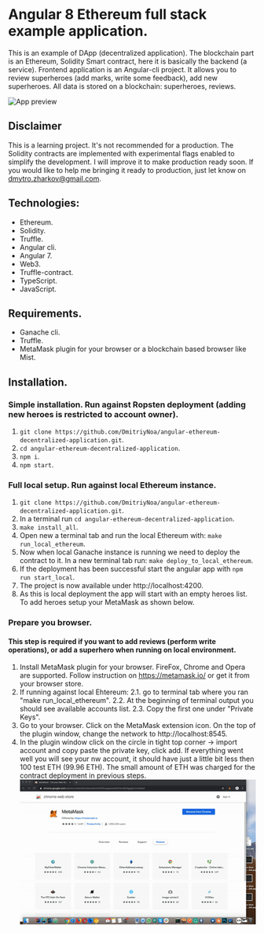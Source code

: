 # Angular 8 Ethereum full stack example application.
This is an example of DApp (decentralized application). The blockchain part is an Ethereum, Solidity Smart contract, here it is basically the backend (a service). Frontend application is an Angular-cli project.
It allows you to review superheroes (add marks, write some feedback), add new superheroes. All data is stored on a blockchain: superheroes, reviews.

![App preview](docs/images/Demo.gif?raw=true "App preview")

## Disclaimer
This is a learning project. It's not recommended for a production. The Solidity contracts are implemented with experimental flags enabled to simplify the development. I will improve it to make production ready soon. If you would like to help me bringing it ready to production, just let know on dmytro.zharkov@gmail.com.

## Technologies: 
* Ethereum.
* Solidity.
* Truffle.
* Angular cli.
* Angular 7.
* Web3.
* Truffle-contract.
* TypeScript.
* JavaScript.

## Requirements.
* Ganache cli.
* Truffle.
* MetaMask plugin for your browser or a blockchain based browser like Mist.

## Installation.
### Simple installation. Run against Ropsten deployment (adding new heroes is restricted to account owner).

1. ```git clone https://github.com/DmitriyNoa/angular-ethereum-decentralized-application.git```.
2. ```cd angular-ethereum-decentralized-application```.
3. ```npm i```.
4. ```npm start```.

### Full local setup. Run against local Ethereum instance. 

1. ```git clone https://github.com/DmitriyNoa/angular-ethereum-decentralized-application.git```.
2. In a terminal run ```cd angular-ethereum-decentralized-application```.
3. ```make install_all```.
4. Open new a terminal tab and run the local Ethereum with: ```make run_local_ethereum```.
5. Now when local Ganache instance is running we need to deploy the contract to it. In a new terminal tab run: ```make deploy_to_local_ethereum```.
6. If the deployment has been successful start the angular app with ```npm run start_local```.
7. The project is now available under http://localhost:4200.
8. As this is local deployment the app will start with an empty heroes list. To add heroes setup your MetaMask as shown below.

### Prepare you browser.
#### This step is required if you want to add reviews (perform write operations), or add a superhero when running on local environment.
1. Install MetaMask plugin for your browser. FireFox, Chrome and Opera are supported. Follow instruction on https://metamask.io/ or get it from your browser store.
2. If running against local Ehtereum: 
2.1. go to terminal tab where you ran "make run_local_ethereum".
2.2. At the beginning of terminal output you should see available accounts list.
2.3. Copy the first one under "Private Keys".
3. Go to your browser. Click on the MetaMask extension icon. On the top of the plugin window, change the network to http://localhost:8545.
4. In the plugin window click on the circle in tight top corner -> import account and copy paste the private key, click add. If everything went well you will see your nw account, it should have just a little bit less then 100 test ETH (99.96 ETH). The small amount of ETH was charged for the contract deployment in previous steps.
![Accounts import](docs/images/MMSetup.gif?raw=true "Accounts import")
